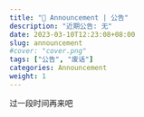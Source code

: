 ```yaml
---
title: "📣 Announcement | 公告"
description: "近期公告: 无"
date: 2023-03-10T12:23:08+08:00
slug: announcement
#cover: "cover.png"
tags: ["公告", "废话"]
categories: Announcement
weight: 1
---
```


过一段时间再来吧
